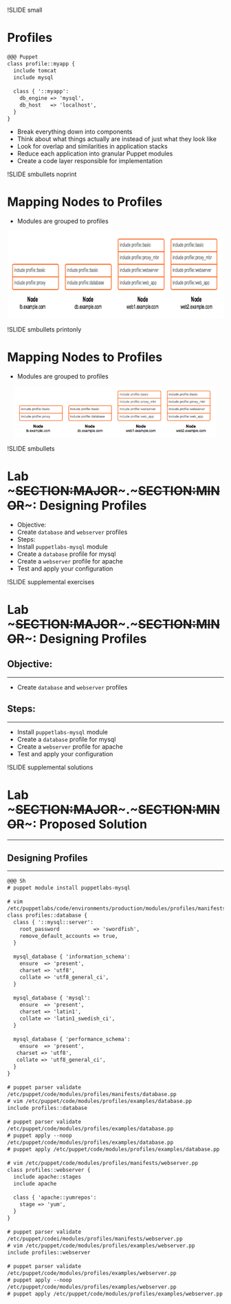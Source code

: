 !SLIDE small
# Profiles

    @@@ Puppet
    class profile::myapp {
      include tomcat
      include mysql

      class { '::myapp':
        db_engine => 'mysql',
        db_host   => 'localhost',
      }
    }

* Break everything down into components
* Think about what things actually are instead of just what they look like
* Look for overlap and similarities in application stacks
* Reduce each application into granular Puppet modules
* Create a code layer responsible for implementation


!SLIDE smbullets noprint
# Mapping Nodes to Profiles

* Modules are grouped to profiles

<center><img src="../_images/roles_profiles/profile_classification.png" style="width:800px;height:204px;" alt="Profile Classification"/></center>


!SLIDE smbullets printonly
# Mapping Nodes to Profiles

* Modules are grouped to profiles

<center><img src="../_images/roles_profiles/profile_classification.png" style="width:470px;height:120px;" alt="Profile Classification"/></center>


!SLIDE smbullets 
# Lab ~~~SECTION:MAJOR~~~.~~~SECTION:MINOR~~~: Designing Profiles

* Objective:
 * Create `database` and `webserver` profiles
* Steps:
 * Install `puppetlabs-mysql` module
 * Create a `database` profile for mysql
 * Create a `webserver` profile for apache
 * Test and apply your configuration


!SLIDE supplemental exercises
# Lab ~~~SECTION:MAJOR~~~.~~~SECTION:MINOR~~~: Designing Profiles

## Objective:

****

* Create `database` and `webserver` profiles

## Steps:

****

* Install `puppetlabs-mysql` module
* Create a `database` profile for mysql
* Create a `webserver` profile for apache
* Test and apply your configuration


!SLIDE supplemental solutions
# Lab ~~~SECTION:MAJOR~~~.~~~SECTION:MINOR~~~: Proposed Solution

****

## Designing Profiles

****


    @@@ Sh
    # puppet module install puppetlabs-mysql

    # vim /etc/puppetlabs/code/environments/production/modules/profiles/manifests/database.pp
    class profiles::database {
      class { '::mysql::server':
        root_password           => 'swordfish',
        remove_default_accounts => true,
      }

      mysql_database { 'information_schema':
        ensure  => 'present',
        charset => 'utf8',
        collate => 'utf8_general_ci',
      }

      mysql_database { 'mysql':
        ensure  => 'present',
        charset => 'latin1',
        collate => 'latin1_swedish_ci',
      }

      mysql_database { 'performance_schema':
        ensure  => 'present',
       charset => 'utf8',
       collate => 'utf8_general_ci',
      }
    }

    # puppet parser validate /etc/puppet/code/modules/profiles/manifests/database.pp
    # vim /etc/puppet/code/modules/profiles/examples/database.pp
    include profiles::database

    # puppet parser validate /etc/puppet/code/modules/profiles/examples/database.pp
    # puppet apply --noop /etc/puppet/code/modules/profiles/examples/database.pp
    # puppet apply /etc/puppet/code/modules/profiles/examples/database.pp

    # vim /etc/puppet/code/modules/profiles/manifests/webserver.pp
    class profiles::webserver {
      include apache::stages
      include apache

      class { 'apache::yumrepos':
        stage => 'yum',
      }
    }

    # puppet parser validate /etc/puppet/codei/modules/profiles/manifests/webserver.pp
    # vim /etc/puppet/code/modules/profiles/examples/webserver.pp
    include profiles::webserver

    # puppet parser validate /etc/puppet/code/modules/profiles/examples/webserver.pp
    # puppet apply --noop /etc/puppet/code/modules/profiles/examples/webserver.pp
    # puppet apply /etc/puppet/code/modules/profiles/examples/webserver.pp
